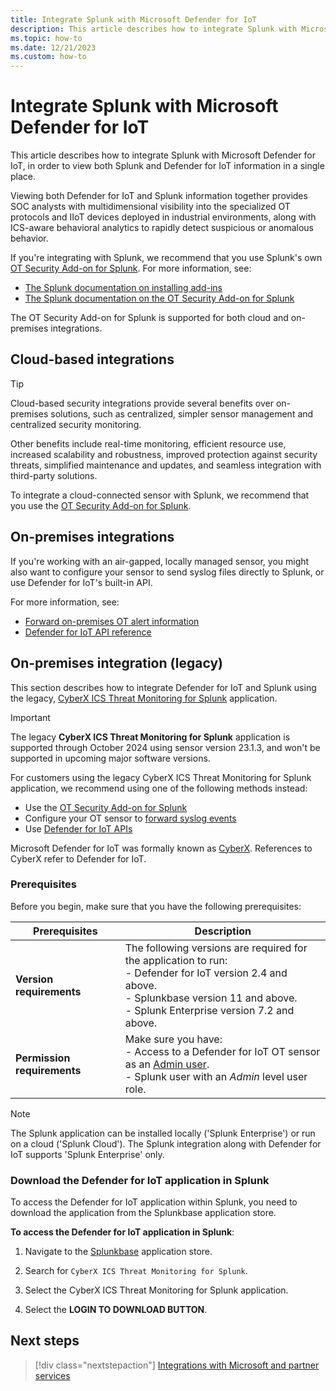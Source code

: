 ```yaml
---
title: Integrate Splunk with Microsoft Defender for IoT
description: This article describes how to integrate Splunk with Microsoft Defender for IoT for multidimensional visibility across OT protocols and IIoT devices. 
ms.topic: how-to
ms.date: 12/21/2023
ms.custom: how-to
---
```


# Integrate Splunk with Microsoft Defender for IoT

This article describes how to integrate Splunk with Microsoft Defender for IoT, in order to view both Splunk and Defender for IoT information in a single place.

Viewing both Defender for IoT and Splunk information together provides SOC analysts with multidimensional visibility into the specialized OT protocols and IIoT devices deployed in industrial environments, along with ICS-aware behavioral analytics to rapidly detect suspicious or anomalous behavior.

If you're integrating with Splunk, we recommend that you use Splunk's own [OT Security Add-on for Splunk](https://apps.splunk.com/app/5151). For more information, see:

- [The Splunk documentation on installing add-ins](https://docs.splunk.com/Documentation/AddOns/released/Overview/Distributedinstall)
- [The Splunk documentation on the OT Security Add-on for Splunk](https://splunk.github.io/ot-security-solution/integrationguide/)

The OT Security Add-on for Splunk is supported for both cloud and on-premises integrations.

## Cloud-based integrations

> [!TIP]
> Cloud-based security integrations provide several benefits over on-premises solutions, such as centralized, simpler sensor management and centralized security monitoring.
>
> Other benefits include real-time monitoring, efficient resource use, increased scalability and robustness, improved protection against security threats, simplified maintenance and updates, and seamless integration with third-party solutions.
>

To integrate a cloud-connected sensor with Splunk, we recommend that you use the [OT Security Add-on for Splunk](https://apps.splunk.com/app/5151).

## On-premises integrations

If you're working with an air-gapped, locally managed sensor, you might also want to configure your sensor to send syslog files directly to Splunk, or use Defender for IoT's built-in API.

For more information, see:

- [Forward on-premises OT alert information](how-to-forward-alert-information-to-partners.md)
- [Defender for IoT API reference](references-work-with-defender-for-iot-apis.md)

## On-premises integration (legacy)

This section describes how to integrate Defender for IoT and Splunk using the legacy, [CyberX ICS Threat Monitoring for Splunk](https://splunkbase.splunk.com/app/4313) application.

> [!IMPORTANT]
> The legacy **CyberX ICS Threat Monitoring for Splunk** application is supported through October 2024 using sensor version 23.1.3, and won't be supported in upcoming major software versions.
>
> For customers using the legacy CyberX ICS Threat Monitoring for Splunk application, we recommend using one of the following methods instead:
>
> - Use the [OT Security Add-on for Splunk](https://apps.splunk.com/app/5151)
> - Configure your OT sensor to [forward syslog events](how-to-forward-alert-information-to-partners.md)
> - Use [Defender for IoT APIs](references-work-with-defender-for-iot-apis.md)

Microsoft Defender for IoT was formally known as [CyberX](https://blogs.microsoft.com/blog/2020/06/22/microsoft-acquires-cyberx-to-accelerate-and-secure-customers-iot-deployments/). References to CyberX refer to Defender for IoT.

### Prerequisites

Before you begin, make sure that you have the following prerequisites:

|Prerequisites  |Description |
|---------|---------|
|**Version requirements**     | The following versions are required for the application to run: <br>- Defender for IoT version 2.4 and above. <br>- Splunkbase version 11 and above. <br>- Splunk Enterprise version 7.2 and above.        |
|**Permission requirements**     | Make sure you have: <br>- Access to a Defender for IoT OT sensor as an [Admin user](roles-on-premises.md). <br>- Splunk user with an *Admin* level user role.        |

> [!NOTE]
> The Splunk application can be installed locally ('Splunk Enterprise') or run on a cloud ('Splunk Cloud'). The Splunk integration along with Defender for IoT supports 'Splunk Enterprise' only.
>

### Download the Defender for IoT application in Splunk

To access the Defender for IoT application within Splunk, you need to download the application from the Splunkbase application store.

**To access the Defender for IoT application in Splunk**:

1. Navigate to the [Splunkbase](https://splunkbase.splunk.com/) application store.

1. Search for `CyberX ICS Threat Monitoring for Splunk`.

1. Select the CyberX ICS Threat Monitoring for Splunk application.

1. Select the **LOGIN TO DOWNLOAD BUTTON**.

## Next steps

> [!div class="nextstepaction"]
> [Integrations with Microsoft and partner services](integrate-overview.md)
